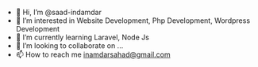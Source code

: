 - 👋 Hi, I’m @saad-indamdar
- 👀 I’m interested in Website Development, Php Development, Wordpress Development
- 🌱 I’m currently learning Laravel, Node Js
- 💞️ I’m looking to collaborate on ...
- 📫 How to reach me inamdarsahad@gmail.com

<!---
saad-indamdar/saad-indamdar is a ✨ special ✨ repository because its `README.md` (this file) appears on your GitHub profile.
You can click the Preview link to take a look at your changes.
--->

